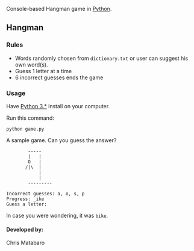 Console-based Hangman game in [Python](http://www.python.org).

## Hangman

### Rules

- Words randomly chosen from `dictionary.txt` or user can suggest his own word(s).
- Guess 1 letter at a time
- 6 incorrect guesses ends the game

### Usage

Have [Python 3.\*](http://www.python.org) install on your computer.

Run this command:

    python game.py

A sample game. Can you guess the answer?

            -----
            |   |
            O   |
           /|\  |
                |
                |
            ---------

    Incorrect guesses: a, o, s, p
    Progress: _ike
    Guess a letter:

In case you were wondering, it was `bike`.

#### Developed by:

Chris Matabaro

